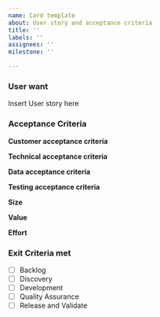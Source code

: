 ```yaml
---
name: Card template 
about: User story and acceptance criteria 
title: ''
labels: ''
assignees: ''
milestone: ''

---
```


### User want
Insert User story here 

### Acceptance Criteria

**Customer acceptance criteria** 

**Technical acceptance criteria**

**Data acceptance criteria**

**Testing acceptance criteria** 

**Size**

**Value**

**Effort**

### Exit Criteria met 
- [ ] Backlog
- [ ] Discovery
- [ ] Development 
- [ ] Quality Assurance 
- [ ] Release and Validate
